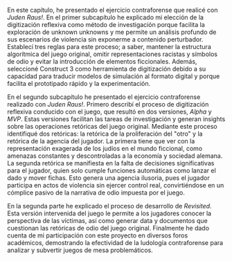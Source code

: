 En este capítulo, he presentado el ejercicio contraforense que realicé con _Juden Raus!_. En el primer subcapítulo he explicado mi elección de la digitización reflexiva como método de investigación porque facilita la exploración de unknown unknowns y me permite un análisis profundo de sus escenarios de violencia sin exponerme a contenido perturbador. Establecí tres reglas para este proceso; a saber, mantener la estructura algorítmica del juego original, omitir representaciones racistas y símbolos de odio y evitar la introducción de elementos ficcionales. Además, seleccioné Construct 3 como herramienta de digitización debido a su capacidad para traducir modelos de simulación al formato digital y porque facilita el prototipado rápido y la experimentación.

En el segundo subcapítulo he presentado el ejercicio contraforense realizado con *Juden Raus!*. Primero describí el proceso de digitización reflexiva conducido con el juego, que resultó en dos versiones, *Alpha* y *MVP*. Estas versiones facilitan las tareas de investigación y generan insights sobre las operaciones retóricas del juego original. Mediante este proceso identifiqué dos retóricas: la retórica de la proliferación del "otro" y la retórica de la agencia del jugador. La primera tiene que ver con la representación exagerada de los judíos en el mundo ficcional, como amenazas constantes y descontroladas a la economía y sociedad alemana. La segunda retórica se manifiesta en la falta de decisiones significativas para el jugador, quien solo cumple funciones automáticas como lanzar el dado y mover fichas. Esto genera una agencia ilusoria, pues el jugador participa en actos de violencia sin ejercer control real, convirtiéndose en un cómplice pasivo de la narrativa de odio impuesta por el juego.

En la segunda parte he explicado el proceso de desarrollo de *Revisited*. Esta versión intervenida del juego le permite a los jugadores conocer la perspectiva de las víctimas, así como generar data y documentos que cuestionan las retóricas de odio del juego original. Finalmente he dado cuenta de mi  participación con este proyecto en diversos foros académicos, demostrando la efectividad de la ludología contraforense para analizar y subvertir juegos de mesa problemáticos.
